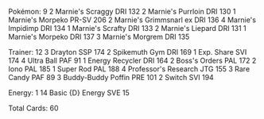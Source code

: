 Pokémon: 9
2 Marnie's Scraggy DRI 132
2 Marnie's Purrloin DRI 130
1 Marnie's Morpeko PR-SV 206
2 Marnie's Grimmsnarl ex DRI 136
4 Marnie's Impidimp DRI 134
1 Marnie's Scrafty DRI 133
2 Marnie's Liepard DRI 131
1 Marnie's Morpeko DRI 137
3 Marnie's Morgrem DRI 135

Trainer: 12
3 Drayton SSP 174
2 Spikemuth Gym DRI 169
1 Exp. Share SVI 174
4 Ultra Ball PAF 91
1 Energy Recycler DRI 164
2 Boss's Orders PAL 172
2 Iono PAL 185
1 Super Rod PAL 188
4 Professor's Research JTG 155
3 Rare Candy PAF 89
3 Buddy-Buddy Poffin PRE 101
2 Switch SVI 194

Energy: 1
14 Basic {D} Energy SVE 15

Total Cards: 60
